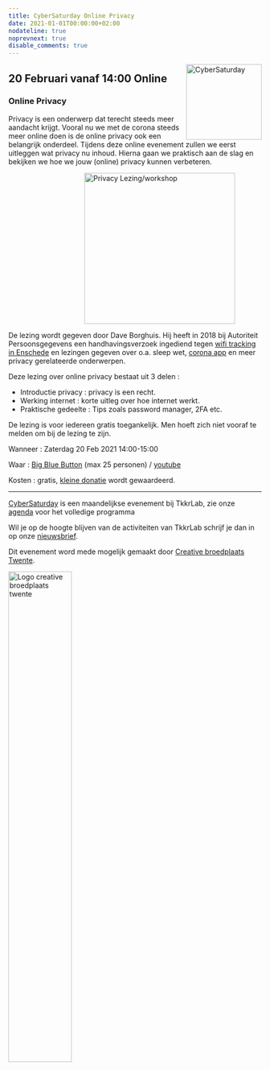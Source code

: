 ```yaml
---
title: CyberSaturday Online Privacy
date: 2021-01-01T00:00:00+02:00
nodateline: true
noprevnext: true
disable_comments: true
---
```


<img alt="CyberSaturday" src="/images/cyber_saturday.png" width="150px" height="150px" style="float: right;">

## 20 Februari vanaf 14:00 Online ##

### Online Privacy

Privacy is een onderwerp dat terecht steeds meer aandacht krijgt. Vooral nu we met de corona steeds meer online doen is de online privacy ook een belangrijk onderdeel. Tijdens deze online evenement zullen we eerst uitleggen wat privacy nu inhoud. Hierna gaan we praktisch aan de slag en bekijken we hoe we jouw (online) privacy kunnen verbeteren.

<img alt="Privacy Lezing/workshop" src="/images/tkkrlab_workshop_privacy.jpg" width="300px" height="300px" style="margin: 0px 30%;">



De lezing wordt gegeven door Dave Borghuis. Hij heeft in 2018 bij Autoriteit Persoonsgegevens een handhavingsverzoek ingediend tegen [wifi tracking in Enschede](http://daveborghuis.nl/wp/wifi-tracking/) en lezingen gegeven over o.a. sleep wet, [corona app](https://www.youtube.com/watch?v=cdU8RUdw2f4) en meer privacy gerelateerde onderwerpen.

Deze lezing over online privacy bestaat uit 3 delen :

 * Introductie privacy : privacy is een recht.
 * Werking internet : korte uitleg over hoe internet werkt.
 * Praktische gedeelte : Tips zoals password manager, 2FA etc.

De lezing is voor iedereen gratis toegankelijk. Men hoeft zich niet vooraf te melden om bij de lezing te zijn.

Wanneer : Zaterdag 20 Feb 2021 14:00-15:00 

Waar : [Big Blue Button](https://bbb.do.speakup.nl/b/dav-fxz-fhn) (max 25 personen) / [youtube](https://www.youtube.com/watch?v=0iTDwJ5RtHs)


Kosten : gratis, [kleine donatie](https://bunq.me/tkkrlab/5/CyberSaturday%20Donatie) wordt gewaardeerd.

***

[CyberSaturday](/cybersaturdays/cybersaturday/) is een maandelijkse evenement bij TkkrLab, zie onze [agenda](/agenda/) voor het volledige programma

Wil je op de hoogte blijven van de activiteiten van TkkrLab schrijf je dan in op onze [nieuwsbrief](http://eepurl.com/gLxrLD).

Dit evenement word mede mogelijk gemaakt door [Creative broedplaats Twente](http://www.creatievebroedplaatsentwente.nl/).

<img width=50% src="/images/Logo-Creatieve-Broedplaatsen-Twente.jpg"  alt="Logo creative broedplaats twente">